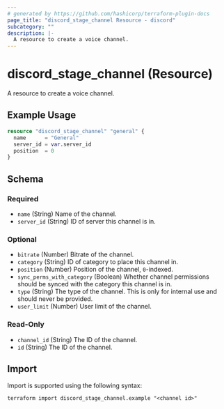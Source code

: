 ```yaml
---
# generated by https://github.com/hashicorp/terraform-plugin-docs
page_title: "discord_stage_channel Resource - discord"
subcategory: ""
description: |-
  A resource to create a voice channel.
---
```


# discord_stage_channel (Resource)

A resource to create a voice channel.

## Example Usage

```terraform
resource "discord_stage_channel" "general" {
  name      = "General"
  server_id = var.server_id
  position  = 0
}
```

<!-- schema generated by tfplugindocs -->
## Schema

### Required

- `name` (String) Name of the channel.
- `server_id` (String) ID of server this channel is in.

### Optional

- `bitrate` (Number) Bitrate of the channel.
- `category` (String) ID of category to place this channel in.
- `position` (Number) Position of the channel, `0`-indexed.
- `sync_perms_with_category` (Boolean) Whether channel permissions should be synced with the category this channel is in.
- `type` (String) The type of the channel. This is only for internal use and should never be provided.
- `user_limit` (Number) User limit of the channel.

### Read-Only

- `channel_id` (String) The ID of the channel.
- `id` (String) The ID of the channel.

## Import

Import is supported using the following syntax:

```shell
terraform import discord_stage_channel.example "<channel id>"
```
